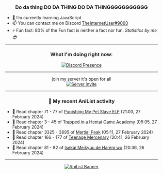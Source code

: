<div align="center">

### Do da thing DO DA THING DO DA THINGGGGGGGGGGG
</div>

- 🌱 I’m currently learning JavaScript
- 📫 You can contact me on Discord [TheInternetUser#9060](https://discord.com/users/534117072796385300)
- ⚡ Fun fact: 80% of the Fun fact is neither a fact nor fun. _Statistics by me 😎_
<hr>

<div align="center">

### What I'm doing right now:
[![Discord Presence](https://lanyard.cnrad.dev/api/534117072796385300)](https://discord.com/users/534117072796385300)
<hr>

join my server it's open for all <br>
[![Server Invite](https://invidget.switchblade.xyz/bfYgVHxrSs)](https://discord.gg/bfYgVHxrSs)

<hr>
  
### 🌸 My recent AniList activity

</div>

<!-- ANILIST_ACTIVITY:start -->

-   📖 Read chapter 71 - 77 of [Punishing My Pet Slave ELF](https://anilist.co/manga/143102) (21:00, 27 February 2024)
-   📖 Read chapter 3 - 45 of [Trapped in a Hentai Game Academy](https://anilist.co/manga/151601) (06:05, 27 February 2024)
-   📖 Read chapter 3325 - 3695 of [Martial Peak](https://anilist.co/manga/104494) (05:11, 27 February 2024)
-   📖 Read chapter 166 - 177 of [Teenage Mercenary](https://anilist.co/manga/126297) (20:41, 26 February 2024)
-   📖 Read chapter 81 - 82 of [Isekai Meikyuu de Harem wo](https://anilist.co/manga/99462) (20:36, 26 February 2024)

<!-- ANILIST_ACTIVITY:end -->
<hr>

<div align="center">

[![AniList Banner](https://img.anili.st/User/929966)](https://anilist.co/user/TheInternetUser)

<!-- ![Profile views](https://gpvc.arturio.dev/TheInternetUse7) Since 2023-01-09 -->
<br>


</div>
